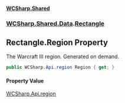 #### [WCSharp.Shared](README.md 'README')
### [WCSharp.Shared.Data](WCSharp.Shared.Data.md 'WCSharp.Shared.Data').[Rectangle](WCSharp.Shared.Data.Rectangle.md 'WCSharp.Shared.Data.Rectangle')

## Rectangle.Region Property

The Warcraft III region. Generated on demand.

```csharp
public WCSharp.Api.region Region { get; }
```

#### Property Value
[WCSharp.Api.region](https://docs.microsoft.com/en-us/dotnet/api/WCSharp.Api.region 'WCSharp.Api.region')